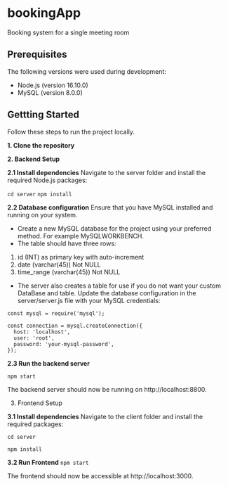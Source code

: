 # bookingApp
Booking system for a single meeting room

## Prerequisites
The following versions were used during development:
- Node.js (version 16.10.0)
- MySQL (version 8.0.0) 

## Gettting Started
Follow these steps to run the project locally.

**1. Clone the repository**

**2. Backend Setup**

   
**2.1 Install dependencies**
Navigate to the server folder and install the required Node.js packages:

``` cd server ```
``` npm install ```

**2.2 Database configuration**
Ensure that you have MySQL installed and running on your system.
- Create a new MySQL database for the project using your preferred method. For example MySQLWORKBENCH.
- The table should have three rows: 
1. id (INT) as primary key with auto-increment
2. date (varchar(45)) Not NULL
3. time_range (varchar(45)) Not NULL

-  The server also creates a table for use if you do not want your custom DataBase and table. Update the database configuration in the server/server.js file with your MySQL credentials:

```
const mysql = require('mysql');

const connection = mysql.createConnection({
  host: 'localhost',
  user: 'root',
  password: 'your-mysql-password',
});

```

**2.3 Run the backend server**

``` npm start ```

The backend server should now be running on http://localhost:8800.



3. Frontend Setup


**3.1 Install dependencies**
Navigate to the client folder and install the required packages:

``` cd server ```

``` npm install ```


**3.2 Run Frontend**
``` npm start ```

The frontend should now be accessible at http://localhost:3000.





